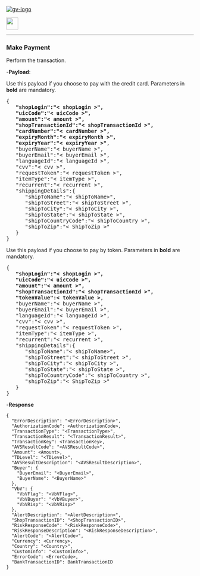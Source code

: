[![gv-logo](img/logo.png)](http://www.greenvulcanotechnologies.com)

[<img src="img/index.png" width="32">](index.md)

----
### Make Payment
Perform the transaction.

-**Payload**:

Use this payload if you choose to pay with the credit card. Parameters in **bold** are mandatory.
<pre>
{
  <b> "shopLogin":"< shopLogin >",
   "uicCode":"< uicCode >",
   "amount":"< amount >",
   "shopTransactionId":"< shopTransactionId >",
   "cardNumber":"< cardNumber >",
   "expiryMonth":"< expiryMonth >",
   "expiryYear":"< expiryYear >"</b>,
   "buyerName":"< buyerName >",
   "buyerEmail":"< buyerEmail >",
   "languageId":"< languageId >",
   "cvv":"< cvv >",
   "requestToken":"< requestToken >",
   "itemType":"< itemType >",
   "recurrent":"< recurrent >",
   "shippingDetails":{
      "shipToName":"< shipToName>",
      "shipToStreet":"< shipToStreet >",
      "shipToCity":"< shipToCity >",
      "shipToState":"< shipToState >",
      "shipToCountryCode":"< shipToCountry >",
      "shipToZip":"< ShipToZip >"
   }
}
</pre>

Use this payload if you choose to pay by token. Parameters in **bold** are mandatory.
<pre>
{
  <b> "shopLogin":"< shopLogin >",
   "uicCode":"< uicCode >",
   "amount":"< amount >",
   "shopTransactionId":"< shopTransactionId >",
   "tokenValue":< tokenValue ></b>,
   "buyerName":"< buyerName >",
   "buyerEmail":"< buyerEmail >",
   "languageId":"< languageId >",
   "cvv":"< cvv >",
   "requestToken":"< requestToken >",
   "itemType":"< itemType >",
   "recurrent":"< recurrent >",
   "shippingDetails":{
      "shipToName":"< shipToName>",
      "shipToStreet":"< shipToStreet >",
      "shipToCity":"< shipToCity >",
      "shipToState":"< shipToState >",
      "shipToCountryCode":"< shipToCountry >",
      "shipToZip":"< ShipToZip >"
   }
}
</pre>


-**Response**

```
{
  "ErrorDescription": "<ErrorDescription>",
  "AuthorizationCode": <AuthorizationCode>,
  "TransactionType": "<TransactionType>",
  "TransactionResult": "<TransactionResult>",
  "TransactionKey": <TransactionKey>,
  "AVSResultCode": "<AVSResultCode>",
  "Amount": <Amount>,
  "TDLevel": "<TDLevel>",
  "AVSResultDescription": "<AVSResultDescription>",
  "Buyer": {
    "BuyerEmail": "<BuyerEmail>",
    "BuyerName": "<BuyerName>"
  },
  "VbV": {
    "VbVFlag": "<VbVFlag>",
    "VbVBuyer": "<VbVBuyer>",
    "VbVRisp": "<VbVRisp>"
  },
  "AlertDescription": "<AlertDescription>",
  "ShopTransactionID": "<ShopTransactionID>",
  "RiskResponseCode": "<RiskResponseCode>",
  "RiskResponseDescription": "<RiskResponseDescription>",
  "AlertCode": "<AlertCode>",
  "Currency": <Currency>,
  "Country": "<Country>",
  "CustomInfo": "<CustomInfo>",
  "ErrorCode": <ErrorCode>,
  "BankTransactionID": BankTransactionID
}
```
